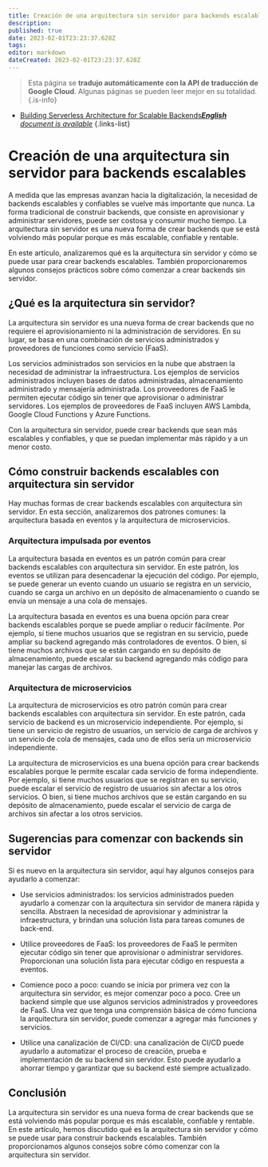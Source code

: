 ```yaml
---
title: Creación de una arquitectura sin servidor para backends escalables
description: 
published: true
date: 2023-02-01T23:23:37.628Z
tags: 
editor: markdown
dateCreated: 2023-02-01T23:23:37.628Z
---
```


> Esta página se **tradujo automáticamente con la API de traducción de Google Cloud**.
Algunas páginas se pueden leer mejor en su totalidad.{.is-info}



- [Building Serverless Architecture for Scalable Backends***English** document is available*](/en/Knowledge-base/Backend/building-serverless-architecture-for-scalable-backends)
{.links-list}


# Creación de una arquitectura sin servidor para backends escalables

A medida que las empresas avanzan hacia la digitalización, la necesidad de backends escalables y confiables se vuelve más importante que nunca. La forma tradicional de construir backends, que consiste en aprovisionar y administrar servidores, puede ser costosa y consumir mucho tiempo. La arquitectura sin servidor es una nueva forma de crear backends que se está volviendo más popular porque es más escalable, confiable y rentable.

En este artículo, analizaremos qué es la arquitectura sin servidor y cómo se puede usar para crear backends escalables. También proporcionaremos algunos consejos prácticos sobre cómo comenzar a crear backends sin servidor.

## ¿Qué es la arquitectura sin servidor?

La arquitectura sin servidor es una nueva forma de crear backends que no requiere el aprovisionamiento ni la administración de servidores. En su lugar, se basa en una combinación de servicios administrados y proveedores de funciones como servicio (FaaS).

Los servicios administrados son servicios en la nube que abstraen la necesidad de administrar la infraestructura. Los ejemplos de servicios administrados incluyen bases de datos administradas, almacenamiento administrado y mensajería administrada. Los proveedores de FaaS le permiten ejecutar código sin tener que aprovisionar o administrar servidores. Los ejemplos de proveedores de FaaS incluyen AWS Lambda, Google Cloud Functions y Azure Functions.

Con la arquitectura sin servidor, puede crear backends que sean más escalables y confiables, y que se puedan implementar más rápido y a un menor costo.

## Cómo construir backends escalables con arquitectura sin servidor

Hay muchas formas de crear backends escalables con arquitectura sin servidor. En esta sección, analizaremos dos patrones comunes: la arquitectura basada en eventos y la arquitectura de microservicios.

### Arquitectura impulsada por eventos

La arquitectura basada en eventos es un patrón común para crear backends escalables con arquitectura sin servidor. En este patrón, los eventos se utilizan para desencadenar la ejecución del código. Por ejemplo, se puede generar un evento cuando un usuario se registra en un servicio, cuando se carga un archivo en un depósito de almacenamiento o cuando se envía un mensaje a una cola de mensajes.

La arquitectura basada en eventos es una buena opción para crear backends escalables porque se puede ampliar o reducir fácilmente. Por ejemplo, si tiene muchos usuarios que se registran en su servicio, puede ampliar su backend agregando más controladores de eventos. O bien, si tiene muchos archivos que se están cargando en su depósito de almacenamiento, puede escalar su backend agregando más código para manejar las cargas de archivos.

### Arquitectura de microservicios

La arquitectura de microservicios es otro patrón común para crear backends escalables con arquitectura sin servidor. En este patrón, cada servicio de backend es un microservicio independiente. Por ejemplo, si tiene un servicio de registro de usuarios, un servicio de carga de archivos y un servicio de cola de mensajes, cada uno de ellos sería un microservicio independiente.

La arquitectura de microservicios es una buena opción para crear backends escalables porque le permite escalar cada servicio de forma independiente. Por ejemplo, si tiene muchos usuarios que se registran en su servicio, puede escalar el servicio de registro de usuarios sin afectar a los otros servicios. O bien, si tiene muchos archivos que se están cargando en su depósito de almacenamiento, puede escalar el servicio de carga de archivos sin afectar a los otros servicios.

## Sugerencias para comenzar con backends sin servidor

Si es nuevo en la arquitectura sin servidor, aquí hay algunos consejos para ayudarlo a comenzar:

- Use servicios administrados: los servicios administrados pueden ayudarlo a comenzar con la arquitectura sin servidor de manera rápida y sencilla. Abstraen la necesidad de aprovisionar y administrar la infraestructura, y brindan una solución lista para tareas comunes de back-end.

- Utilice proveedores de FaaS: los proveedores de FaaS le permiten ejecutar código sin tener que aprovisionar o administrar servidores. Proporcionan una solución lista para ejecutar código en respuesta a eventos.

- Comience poco a poco: cuando se inicia por primera vez con la arquitectura sin servidor, es mejor comenzar poco a poco. Cree un backend simple que use algunos servicios administrados y proveedores de FaaS. Una vez que tenga una comprensión básica de cómo funciona la arquitectura sin servidor, puede comenzar a agregar más funciones y servicios.

- Utilice una canalización de CI/CD: una canalización de CI/CD puede ayudarlo a automatizar el proceso de creación, prueba e implementación de su backend sin servidor. Esto puede ayudarlo a ahorrar tiempo y garantizar que su backend esté siempre actualizado.

## Conclusión

La arquitectura sin servidor es una nueva forma de crear backends que se está volviendo más popular porque es más escalable, confiable y rentable. En este artículo, hemos discutido qué es la arquitectura sin servidor y cómo se puede usar para construir backends escalables. También proporcionamos algunos consejos sobre cómo comenzar con la arquitectura sin servidor.